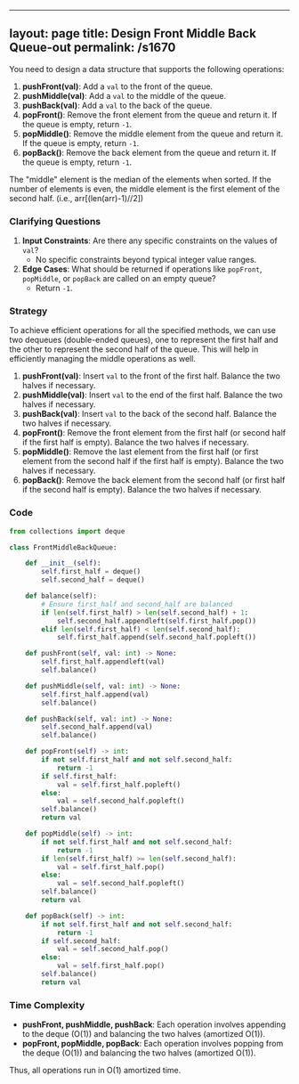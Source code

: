
---
layout: page
title:  Design Front Middle Back Queue-out
permalink: /s1670
---

You need to design a data structure that supports the following operations:
1. **pushFront(val)**: Add a `val` to the front of the queue.
2. **pushMiddle(val)**: Add a `val` to the middle of the queue.
3. **pushBack(val)**: Add a `val` to the back of the queue.
4. **popFront()**: Remove the front element from the queue and return it. If the queue is empty, return `-1`.
5. **popMiddle()**: Remove the middle element from the queue and return it. If the queue is empty, return `-1`.
6. **popBack()**: Remove the back element from the queue and return it. If the queue is empty, return `-1`.

The "middle" element is the median of the elements when sorted. If the number of elements is even, the middle element is the first element of the second half. (i.e., arr[(len(arr)-1)//2])

### Clarifying Questions

1. **Input Constraints**: Are there any specific constraints on the values of `val`?
   - No specific constraints beyond typical integer value ranges.
2. **Edge Cases**: What should be returned if operations like `popFront`, `popMiddle`, or `popBack` are called on an empty queue?
   - Return `-1`.

### Strategy

To achieve efficient operations for all the specified methods, we can use two dequeues (double-ended queues), one to represent the first half and the other to represent the second half of the queue. This will help in efficiently managing the middle operations as well.

1. **pushFront(val)**: Insert `val` to the front of the first half. Balance the two halves if necessary.
2. **pushMiddle(val)**: Insert `val` to the end of the first half. Balance the two halves if necessary.
3. **pushBack(val)**: Insert `val` to the back of the second half. Balance the two halves if necessary.
4. **popFront()**: Remove the front element from the first half (or second half if the first half is empty). Balance the two halves if necessary.
5. **popMiddle()**: Remove the last element from the first half (or first element from the second half if the first half is empty). Balance the two halves if necessary.
6. **popBack()**: Remove the back element from the second half (or first half if the second half is empty). Balance the two halves if necessary.

### Code

```python
from collections import deque

class FrontMiddleBackQueue:

    def __init__(self):
        self.first_half = deque()
        self.second_half = deque()

    def balance(self):
        # Ensure first_half and second_half are balanced
        if len(self.first_half) > len(self.second_half) + 1:
            self.second_half.appendleft(self.first_half.pop())
        elif len(self.first_half) < len(self.second_half):
            self.first_half.append(self.second_half.popleft())

    def pushFront(self, val: int) -> None:
        self.first_half.appendleft(val)
        self.balance()

    def pushMiddle(self, val: int) -> None:
        self.first_half.append(val)
        self.balance()

    def pushBack(self, val: int) -> None:
        self.second_half.append(val)
        self.balance()

    def popFront(self) -> int:
        if not self.first_half and not self.second_half:
            return -1
        if self.first_half:
            val = self.first_half.popleft()
        else:
            val = self.second_half.popleft()
        self.balance()
        return val

    def popMiddle(self) -> int:
        if not self.first_half and not self.second_half:
            return -1
        if len(self.first_half) >= len(self.second_half):
            val = self.first_half.pop()
        else:
            val = self.second_half.popleft()
        self.balance()
        return val

    def popBack(self) -> int:
        if not self.first_half and not self.second_half:
            return -1
        if self.second_half:
            val = self.second_half.pop()
        else:
            val = self.first_half.pop()
        self.balance()
        return val
```

### Time Complexity

- **pushFront, pushMiddle, pushBack**: Each operation involves appending to the deque (O(1)) and balancing the two halves (amortized O(1)).
- **popFront, popMiddle, popBack**: Each operation involves popping from the deque (O(1)) and balancing the two halves (amortized O(1)).

Thus, all operations run in O(1) amortized time.